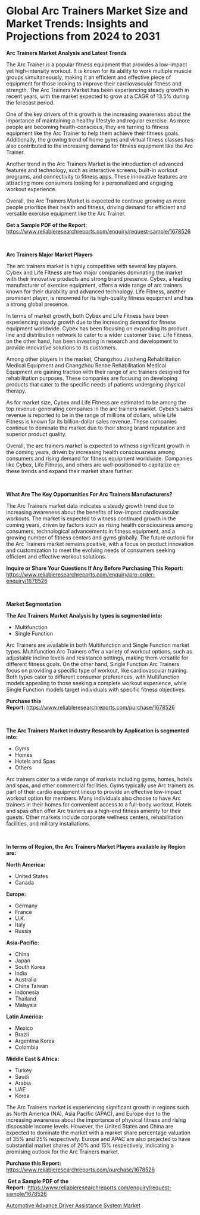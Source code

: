 <p><h1>Global Arc Trainers Market Size and Market Trends: Insights and Projections from 2024 to 2031</h1></p><p><strong>Arc Trainers Market Analysis and Latest Trends</strong></p>
<p><p>The Arc Trainer is a popular fitness equipment that provides a low-impact yet high-intensity workout. It is known for its ability to work multiple muscle groups simultaneously, making it an efficient and effective piece of equipment for those looking to improve their cardiovascular fitness and strength. The Arc Trainers Market has been experiencing steady growth in recent years, with the market expected to grow at a CAGR of 13.5% during the forecast period.</p><p>One of the key drivers of this growth is the increasing awareness about the importance of maintaining a healthy lifestyle and regular exercise. As more people are becoming health-conscious, they are turning to fitness equipment like the Arc Trainer to help them achieve their fitness goals. Additionally, the growing trend of home gyms and virtual fitness classes has also contributed to the increasing demand for fitness equipment like the Arc Trainer.</p><p>Another trend in the Arc Trainers Market is the introduction of advanced features and technology, such as interactive screens, built-in workout programs, and connectivity to fitness apps. These innovative features are attracting more consumers looking for a personalized and engaging workout experience.</p><p>Overall, the Arc Trainers Market is expected to continue growing as more people prioritize their health and fitness, driving demand for efficient and versatile exercise equipment like the Arc Trainer.</p></p>
<p><strong>Get a Sample PDF of the Report:&nbsp;</strong> <a href="https://www.reliableresearchreports.com/enquiry/request-sample/1678526">https://www.reliableresearchreports.com/enquiry/request-sample/1678526</a></p>
<p>&nbsp;</p>
<p><strong>Arc Trainers Major Market Players</strong></p>
<p><p>The arc trainers market is highly competitive with several key players. Cybex and Life Fitness are two major companies dominating the market with their innovative products and strong brand presence. Cybex, a leading manufacturer of exercise equipment, offers a wide range of arc trainers known for their durability and advanced technology. Life Fitness, another prominent player, is renowned for its high-quality fitness equipment and has a strong global presence.</p><p>In terms of market growth, both Cybex and Life Fitness have been experiencing steady growth due to the increasing demand for fitness equipment worldwide. Cybex has been focusing on expanding its product line and distribution network to cater to a wider customer base. Life Fitness, on the other hand, has been investing in research and development to provide innovative solutions to its customers.</p><p>Among other players in the market, Changzhou Jiusheng Rehabilitation Medical Equipment and Changzhou Renhe Rehabilitation Medical Equipment are gaining traction with their range of arc trainers designed for rehabilitation purposes. These companies are focusing on developing products that cater to the specific needs of patients undergoing physical therapy.</p><p>As for market size, Cybex and Life Fitness are estimated to be among the top revenue-generating companies in the arc trainers market. Cybex's sales revenue is reported to be in the range of millions of dollars, while Life Fitness is known for its billion-dollar sales revenue. These companies continue to dominate the market due to their strong brand reputation and superior product quality.</p><p>Overall, the arc trainers market is expected to witness significant growth in the coming years, driven by increasing health consciousness among consumers and rising demand for fitness equipment worldwide. Companies like Cybex, Life Fitness, and others are well-positioned to capitalize on these trends and expand their market share further.</p></p>
<p>&nbsp;</p>
<p><strong>What Are The Key Opportunities For Arc Trainers Manufacturers?</strong></p>
<p><p>The Arc Trainers market data indicates a steady growth trend due to increasing awareness about the benefits of low-impact cardiovascular workouts. The market is expected to witness continued growth in the coming years, driven by factors such as rising health consciousness among consumers, technological advancements in fitness equipment, and a growing number of fitness centers and gyms globally. The future outlook for the Arc Trainers market remains positive, with a focus on product innovation and customization to meet the evolving needs of consumers seeking efficient and effective workout solutions.</p></p>
<p><strong>Inquire or Share Your Questions If Any Before Purchasing This Report:</strong> <a href="https://www.reliableresearchreports.com/enquiry/pre-order-enquiry/1678526">https://www.reliableresearchreports.com/enquiry/pre-order-enquiry/1678526</a></p>
<p>&nbsp;</p>
<p><strong>Market Segmentation</strong></p>
<p><strong>The Arc Trainers Market Analysis by types is segmented into:</strong></p>
<p><ul><li>Multifunction</li><li>Single Function</li></ul></p>
<p><p>Arc Trainers are available in both Multifunction and Single Function market types. Multifunction Arc Trainers offer a variety of workout options, such as adjustable incline levels and resistance settings, making them versatile for different fitness goals. On the other hand, Single Function Arc Trainers focus on providing a specific type of workout, like cardiovascular training. Both types cater to different consumer preferences, with Multifunction models appealing to those seeking a complete workout experience, while Single Function models target individuals with specific fitness objectives.</p></p>
<p><strong>Purchase this Report:&nbsp;</strong><a href="https://www.reliableresearchreports.com/purchase/1678526">https://www.reliableresearchreports.com/purchase/1678526</a></p>
<p>&nbsp;</p>
<p><strong>The Arc Trainers Market Industry Research by Application is segmented into:</strong></p>
<p><ul><li>Gyms</li><li>Homes</li><li>Hotels and Spas</li><li>Others</li></ul></p>
<p><p>Arc trainers cater to a wide range of markets including gyms, homes, hotels and spas, and other commercial facilities. Gyms typically use Arc trainers as part of their cardio equipment lineup to provide an effective low-impact workout option for members. Many individuals also choose to have Arc trainers in their homes for convenient access to a full-body workout. Hotels and spas often offer Arc trainers as a high-end fitness amenity for their guests. Other markets include corporate wellness centers, rehabilitation facilities, and military installations.</p></p>
<p>&nbsp;</p>
<p><strong>In terms of Region, the Arc Trainers Market Players available by Region are:</strong></p>
<p>
    <p> <strong> North America: </strong>
        <ul>
            <li>United States</li>
            <li>Canada</li>
        </ul>
        </p> 
    <p> <strong> Europe: </strong>
        <ul>
            <li>Germany</li>
            <li>France</li>
            <li>U.K.</li>
            <li>Italy</li>
            <li>Russia</li>
        </ul>
        </p> 
    <p> <strong> Asia-Pacific: </strong>
        <ul>
            <li>China</li>
            <li>Japan</li>
            <li>South Korea</li>
            <li>India</li>
            <li>Australia</li>
            <li>China Taiwan</li>
            <li>Indonesia</li>
            <li>Thailand</li>
            <li>Malaysia</li>
        </ul>
        </p> 
    <p> <strong> Latin America: </strong>
        <ul>
            <li>Mexico</li>
            <li>Brazil</li>
            <li>Argentina Korea</li>
            <li>Colombia</li>
        </ul>
        </p> 
    <p> <strong> Middle East & Africa: </strong>
        <ul>
            <li>Turkey</li>
            <li>Saudi</li>
            <li>Arabia</li>
            <li>UAE</li>
            <li>Korea</li>
        </ul>
    </p>
    </p>
<p><p>The Arc Trainers market is experiencing significant growth in regions such as North America (NA), Asia Pacific (APAC), and Europe due to the increasing awareness about the importance of physical fitness and rising disposable income levels. However, the United States and China are expected to dominate the market with a market share percentage valuation of 35% and 25% respectively. Europe and APAC are also projected to have substantial market shares of 20% and 15% respectively, indicating a promising outlook for the Arc Trainers market.</p></p>
<p><strong>Purchase this Report: </strong><a href="https://www.reliableresearchreports.com/purchase/1678526">https://www.reliableresearchreports.com/purchase/1678526</a></p>
<p>&nbsp;<strong>Get a Sample PDF of the Report:&nbsp;&nbsp;</strong><a href="https://www.reliableresearchreports.com/enquiry/request-sample/1678526">https://www.reliableresearchreports.com/enquiry/request-sample/1678526</a></p>
<p><strong></strong></p>
<p><p><a href="https://changeable-paste-463.notion.site/Insights-into-Automotive-Advance-Driver-Assistance-System-Market-Size-Analysing-Market-Share-Trend-1efe2d7d46564fc4a1fc41f6d1ce2ee4">Automotive Advance Driver Assistance System Market</a></p></p>
